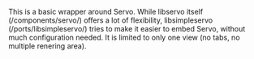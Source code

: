 This is a basic wrapper around Servo. While libservo itself (/components/servo/) offers a lot of flexibility,
libsimpleservo (/ports/libsimpleservo/) tries to make it easier to embed Servo, without much configuration needed.
It is limited to only one view (no tabs, no multiple renering area).
